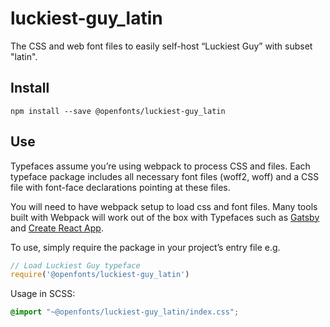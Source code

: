 
# luckiest-guy_latin

The CSS and web font files to easily self-host “Luckiest Guy” with subset "latin".

## Install

`npm install --save @openfonts/luckiest-guy_latin`

## Use

Typefaces assume you’re using webpack to process CSS and files. Each typeface
package includes all necessary font files (woff2, woff) and a CSS file with
font-face declarations pointing at these files.

You will need to have webpack setup to load css and font files. Many tools built
with Webpack will work out of the box with Typefaces such as [Gatsby](https://github.com/gatsbyjs/gatsby)
and [Create React App](https://github.com/facebookincubator/create-react-app).

To use, simply require the package in your project’s entry file e.g.

```javascript
// Load Luckiest Guy typeface
require('@openfonts/luckiest-guy_latin')
```

Usage in SCSS:
```scss
@import "~@openfonts/luckiest-guy_latin/index.css";
```
